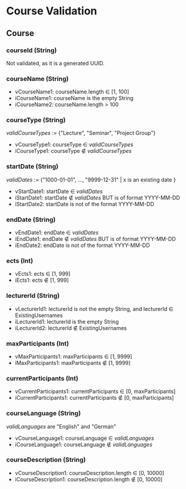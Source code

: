# Course Validation

## Course

### courseId (String)
Not validated, as it is a generated UUID.

### courseName (String)
- vCourseName1: courseName.length ∈ [1, 100]
- iCourseName1: courseName is the empty String
- iCourseName2: courseName.length > 100

### courseType (String)
*validCourseTypes* := {"Lecture", "Seminar", "Project Group"}
- vCourseType1: courseType ∈ *validCourseTypes*
- iCourseType1: courseType ∉ *validCourseTypes*

### startDate (String)
*validDates* := {"1000-01-01", ..., "9999-12-31" | x is an existing date }
- vStartDate1: startDate ∈ *validDates*
- iStartDate1: startDate ∉ *validDates* BUT is of format YYYY-MM-DD
- iStartDate2: startDate is not of the format YYYY-MM-DD

### endDate (String)
- vEndDate1: endDate ∈ *validDates*
- iEndDate1: endDate ∉ *validDates* BUT is of format YYYY-MM-DD
- iEndDate2: endDate is not of the format YYYY-MM-DD

### ects (Int)
- vEcts1: ects ∈ [1, 999]
- iEcts1: ects ∉ [1, 999]

### lecturerId (String)
- vLecturerId1: lecturerId is not the empty String, and lecturerId ∈ ExistingUsernames
- iLecturerId1: lecturerId is the empty String
- iLecturerId2: lecturerId ∉ ExistingUsernames

### maxParticipants (Int)
- vMaxParticipants1: maxParticipants ∈ [1, 9999]
- iMaxParticipants1: maxParticipants ∉ [1, 9999]
  
### currentParticipants (Int)
- vCurrentParticipants1: currentParticipants ∈ [0, maxParticipants]
- iCurrentParticipants1: currentParticipants ∉ [0, maxParticipants]

### courseLanguage (String)
*validLanguages* are "English" and "German"
- vCourseLanguage1: courseLanguage ∈ *validLanguages*
- iCourseLanguage1: courseLanguage ∉ *validLanguages*

### courseDescription (String)
- vCourseDescription1: courseDescription.length ∈ [0, 10000]
- iCourseDescription1: courseDescription.length ∉ [0, 10000]
